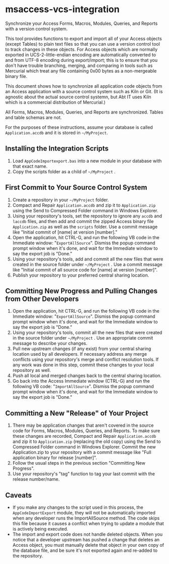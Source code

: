 msaccess-vcs-integration
========================

Synchronize your Access Forms, Macros, Modules, Queries, and Reports with a version control system.

This tool provides functions to export and import all of your Access objects (except Tables) to plain text files so that you can use a version control tool to track changes in these objects. For Access objects which are normally exported in UCS-2-little-endian encoding are automatically converted to and from UTF-8 encoding during export/import; this is to ensure that you don't have trouble branching, merging, and comparing in tools such as Mercurial which treat any file containing 0x00 bytes as a non-mergeable binary file.

This document shows how to synchronize all application code objects from an Access application with a source control system such as Kiln or Git. (It is agnostic about the actual source control systemn, but Abt IT uses Kiln which is a commercial distribution of Mercurial.)

All Forms, Macros, Modules, Queries, and Reports are synchronized. Tables and table schemas are not.

For the purposes of these instructions, assume your database is called `Application.accdb` and it is stored in `~/MyProject`.

Installing the Integration Scripts
----------------------------------

1. Load `AppCodeImportexport.bas` into a new module in your database with that exact name.
2. Copy the scripts folder as a child of `~/MyProject` .

First Commit to Your Source Control System
------------------------------------------

1. Create a repository in your `~/MyProject` folder.
2. Compact and Repair `Application.accdb` and zip it to `Application.zip` using the Send to Compressed Folder command in Windows Explorer.
3. Using your repository's tools, set the repository to ignore any `accdb` and `laccdb` files, and then add and commit the zipped Access binary file `Application.zip` as well as the `scripts` folder. Use a commit message like "Initial commit of [name] at version [number]."
4. Open the application, hit CTRL-G, and run the following VB code in the Immediate window: "`ExportAllSource`". Dismiss the popup command prompt window when it's done, and wait for the Immediate window to say the export job is "Done."
5. Using your repository's tools, add and commit all the new files that were created in the source folder under `~/MyProject` . Use a commit message like "Initial commit of all source code for [name] at version [number]".
6. Publish your repository to your preferred central sharing location.

Committing New Progress and Pulling Changes from Other Developers
-----------------------------------------------------------------

1. Open the application, hit CTRL-G, and run the following VB code in the Immediate window: "`ExportAllSource`". Dismiss the popup command prompt window when it's done, and wait for the Immediate window to say the export job is "Done."
2. Using your repository's tools, commit all the new files that were created in the source folder under `~/MyProject` . Use an appropriate commit message to describe your changes.
3. Pull new upstream changes (if any exist) from your central sharing location used by all developers. If necessary address any merge conflicts using your repository's merge and conflict resolution tools. If any work was done in this step, commit these changes to your local repository as well.
4. Push all local and merged changes back to the central sharing location.
5. Go back into the Access Immediate window (CTRL-G) and run the following VB code: "`ImportAllSource`". Dismiss the popup command prompt window when it's done, and wait for the Immediate window to say the export job is "Done."

Committing a New "Release" of Your Project
------------------------------------------

1. There may be application changes that aren't covered in the source code for Forms, Macros, Modules, Queries, and Reports. To make sure these changes are recorded, Compact and Repair `Application.accdb` and zip it to `Application.zip` (replacing the old copy) using the Send to Compressed Folder command in Windows Explorer. Commit the new Application.zip to your repository with a commit message like "Full application binary for release [number]".
2. Follow the usual steps in the previous section "Committing New Progress".
3. Use your repository's "tag" function to tag your last commit with the release number/name.

Caveats
-------

* If you make any changes to the script used in this process, the `AppCodeImportExport` module, they will not be automatically imported when any developer runs the ImportAllSource method. The code skips this file because it causes a conflict when trying to update a module that is actively being executed.
* The import and export code does not handle deleted objects. When you notice that a developer upstream has pushed a change that deletes an Access object, you must manually delete that object in your own copy of the database file, and be sure it's not exported again and re-added to the repository.
